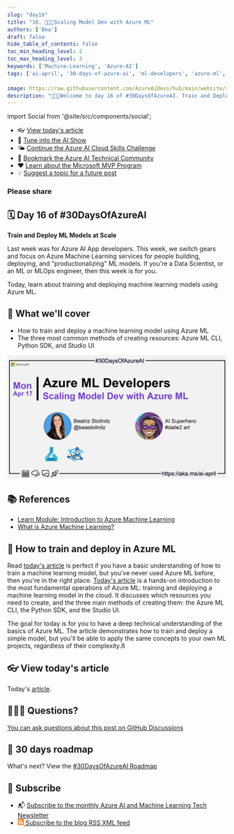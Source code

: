 ```yaml
---
slug: "day16"
title: "16. 🧑🏽‍🔬Scaling Model Dev with Azure ML"
authors: ['Bea']
draft: false
hide_table_of_contents: false
toc_min_heading_level: 2
toc_max_heading_level: 3
keywords: ['Machine-Learning', 'Azure-AI']
tags: ['ai-april', '30-days-of-azure-ai', 'ml-developers', 'azure-ml', 'data-scientist']

image: https://raw.githubusercontent.com/AzureAiDevs/hub/main/website/static/img/2023-aia/banner-day16.png
description: "🧑🏽‍🔬Welcome to day 16 of #30DaysOfAzureAI. Train and Deploy ML Models at Scale https://azureaidevs.github.io/hub/2023-aia/day16"
---
```


import Social from '@site/src/components/social';

<head>

  <link rel="canonical" href="https://bea.stollnitz.com/blog/aml-command"  />
  </head>

- 👓 [View today's article](https://bea.stollnitz.com/blog/aml-command)
- 🍿 [Tune into the AI Show](https://aka.ms/ai-april-ai-show)
- 🌤️ [Continue the Azure AI Cloud Skills Challenge](https://aka.ms/30-days-of-azure-ai-challenge)
- 🏫 [Bookmark the Azure AI Technical Community](https://aka.ms/ai-april-tech-community)
- ❤️ [Learn about the Microsoft MVP Program](https://aka.ms/ai-april-mvp-program)
- 💡 [Suggest a topic for a future post](https://github.com/AzureAiDevs/hub/discussions/categories/call-for-content)

### Please share

<Social
    page_url="https://azureaidevs.github.io/hub/2023-aia/day16"
    image_url="https://raw.githubusercontent.com/AzureAiDevs/hub/main/website/static/img/2023-aia/banner-day16.png"
    title="Scaling Model Dev with Azure ML"
    description= "🧑🏽‍🔬Day 16 of #30DaysOfAzureAI. Today we're diving into Azure ML and learning how to train and deploy ML models at scale. If you're a DS, ML, or MLOps engineer, this one's for you!"
    hashtags="AzureML"
    hashtag="#30DaysOfAzureAi"
/>

## 🗓️ Day 16 of #30DaysOfAzureAI

<!-- Short description section -->

**Train and Deploy ML Models at Scale**

<!-- Intro section -->

Last week was for Azure AI App developers. This week, we switch gears and focus on Azure Machine Learning services for people building, deploying, and "productionalizing" ML models. If you're a Data Scientist, or an ML or MLOps engineer, then this week is for you. 

Today, learn about training and deploying machine learning models using Azure ML.

## 🎯 What we'll cover

<!-- What we'll cover section -->


- How to train and deploy a machine learning model using Azure ML
- The three most common methods of creating resources: Azure ML CLI, Python SDK, and Studio UI


[![Image banner for day 16](./../../static/img/2023-aia/banner-day16.png)](https://bea.stollnitz.com/blog/aml-command)


<!-- Reference section -->



## 📚 References

- [Learn Module: Introduction to Azure Machine Learning](https://learn.microsoft.com/training/modules/intro-to-azure-ml?WT.mc_id=aiml-89446-dglover)
- [What is Azure Machine Learning?](https://learn.microsoft.com/azure/machine-learning/overview-what-is-azure-machine-learning?WT.mc_id=aiml-89446-dglover)


<!-- Body section -->


## 🚌 How to train and deploy in Azure ML

Read [today's article](https://bea.stollnitz.com/blog/aml-command) is perfect if you have a basic understanding of how to train a machine learning model, but you've never used Azure ML before, then you're in the right place. [Today's article](https://bea.stollnitz.com/blog/aml-command) is a hands-on introduction to the most fundamental operations of Azure ML: training and deploying a machine learning model in the cloud. It discusses which resources you need to create, and the three main methods of creating them: the Azure ML CLI, the Python SDK, and the Studio UI.

The goal for today is for you to have a deep technical understanding of the basics of Azure ML. The article demonstrates how to train and deploy a simple model, but you'll be able to apply the same concepts to your own ML projects, regardless of their complexity.ß

## 👓 View today's article

Today's [article](https://bea.stollnitz.com/blog/aml-command).


## 🙋🏾‍♂️ Questions?

[You can ask questions about this post on GitHub Discussions](https://github.com/AzureAiDevs/hub/discussions/categories/azure-ml-developers)

## 📍 30 days roadmap

What's next? View the [#30DaysOfAzureAI Roadmap](/hub/roadmap/30days)

## 🧲 Subscribe

- 📬 [Subscribe to the monthly Azure AI and Machine Learning Tech Newsletter](https://aka.ms/azure-ai-dev-newsletter)
- [![The image is the blog RSS feed available icon](./../../static/img/2023-aia/rss.png) Subscribe to the blog RSS XML feed](https://azureaidevs.github.io/hub/2023-aia/rss.xml)
